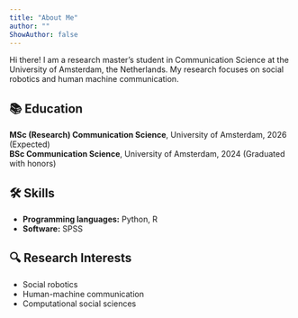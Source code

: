 ```yaml
---
title: "About Me"
author: ""
ShowAuthor: false
---
```


Hi there! I am a research master’s student in Communication Science at the University of Amsterdam, the Netherlands. My research focuses on social robotics and human machine communication.

<script src="https://unpkg.com/@dotlottie/player-component@2.7.12/dist/dotlottie-player.mjs" type="module"></script>
<dotlottie-player src="https://lottie.host/1865959e-60e0-43eb-871c-9668edde5c86/Er6dfaOn5y.lottie" background="transparent" speed="1" style="width: 300px; height: 300px" loop autoplay></dotlottie-player>

## 📚 Education

**MSc (Research) Communication Science**, University of Amsterdam, 2026 (Expected)  
**BSc Communication Science**, University of Amsterdam, 2024 (Graduated with honors)

## 🛠️ Skills

- **Programming languages:** Python, R  
- **Software:** SPSS

## 🔍 Research Interests

- Social robotics
- Human-machine communication
- Computational social sciences



